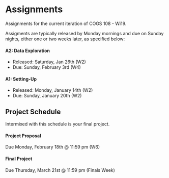 # Assignments

Assignments for the current iteration of COGS 108 - Wi19.

Assigments are typically released by Monday mornings and due on Sunday nights, either one or two weeks later, as specified below:

#### A2: Data Exploration

- Released: Saturday, Jan 26th (W2)
- Due: Sunday, February 3rd (W4)

#### A1: Setting-Up

- Released: Monday, January 14th (W2)
- Due: Sunday, January 20th (W2)

## Project Schedule

Intermixed with this schedule is your final project.

#### Project Proposal

Due Monday, February 18th @ 11:59 pm (W6)

#### Final Project

Due Thursday, March 21st @ 11:59 pm (Finals Week)
